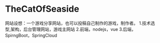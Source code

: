 # TheCatOfSeaside
网站设想：一个游戏分享网站，也可以投稿自己制作的游戏，制作者。
1.技术选型,架构，后台管理网站，游戏主网站
2.前端，nodejs，vue
3.后端，SpirngBoot，SpringCloud
